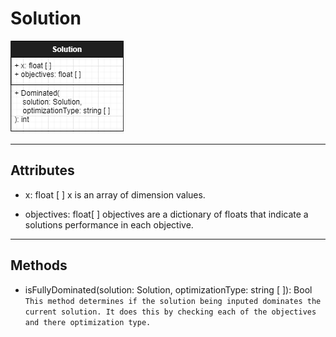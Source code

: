# Solution
![alt text](solution.png)
___
## Attributes
* x: float [ ]
x is an array of dimension values.

* objectives: float[ ]
objectives are a dictionary of floats that indicate a solutions performance in each objective.
___
## Methods
* isFullyDominated(solution: Solution, optimizationType: string [ ]): Bool
`This method determines if the solution being inputed dominates the current solution. It does this by checking each of the objectives and there optimization type. `

